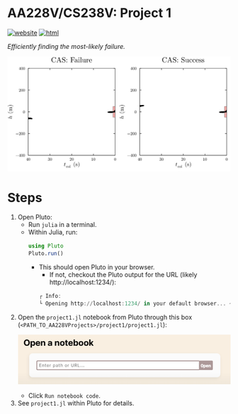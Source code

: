 # AA228V/CS238V: Project 1
[![website](https://img.shields.io/badge/website-Stanford-b31b1b.svg)](https://aa228v.stanford.edu/project-1/)
[![html](https://img.shields.io/badge/static%20html-Project%201-0072B2)](https://sisl.github.io/AA228VProjects/media/html/project1.html)

_Efficiently finding the most-likely failure._

<p align="center">
    <picture>
        <source media="(prefers-color-scheme: light)" srcset="./../media/cas.gif">
        <source media="(prefers-color-scheme: dark)" srcset="./../media/cas-dark.gif">
        <img src="./../media/cas.gif">
    </picture>
</p>

# Steps
1. Open Pluto:
    - Run `julia` in a terminal.
    - Within Julia, run:
        ```julia
        using Pluto
        Pluto.run()
        ```
        - This should open Pluto in your browser.
            - If not, checkout the Pluto output for the URL (likely http://localhost:1234/):
            ```julia
            ┌ Info:
            └ Opening http://localhost:1234/ in your default browser... ~ have fun!
            ```
1. Open the `project1.jl` notebook from Pluto through this box (`<PATH_TO_AA228VProjects>/project1/project1.jl`): <p align="center">
    <picture>
        <source media="(prefers-color-scheme: light)" srcset="./../media/pluto-open.png">
        <source media="(prefers-color-scheme: dark)" srcset="./../media/pluto-open-dark.png">
        <img src="./../media/pluto-open.png">
    </picture> </p>
    - Click `Run notebook code`.
1. See `project1.jl` within Pluto for details.
